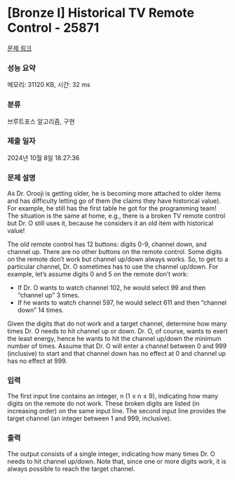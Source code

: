# [Bronze I] Historical TV Remote Control - 25871 

[문제 링크](https://www.acmicpc.net/problem/25871) 

### 성능 요약

메모리: 31120 KB, 시간: 32 ms

### 분류

브루트포스 알고리즘, 구현

### 제출 일자

2024년 10월 8일 18:27:36

### 문제 설명

<p>As Dr. Orooji is getting older, he is becoming more attached to older items and has difficulty letting go of them (he claims they have historical value). For example, he still has the first table he got for the programming team! The situation is the same at home, e.g., there is a broken TV remote control but Dr. O still uses it, because he considers it an old item with historical value!</p>

<p>The old remote control has 12 buttons: digits 0-9, channel down, and channel up. There are no other buttons on the remote control. Some digits on the remote don’t work but channel up/down always works. So, to get to a particular channel, Dr. O sometimes has to use the channel up/down. For example, let’s assume digits 0 and 5 on the remote don’t work:</p>

<ul>
	<li>If Dr. O wants to watch channel 102, he would select 99 and then “channel up” 3 times.</li>
	<li>If he wants to watch channel 597, he would select 611 and then “channel down” 14 times.</li>
</ul>

<p>Given the digits that do not work and a target channel, determine how many times Dr. O needs to hit channel up or down. Dr. O, of course, wants to exert the least energy, hence he wants to hit the channel up/down the minimum number of times. Assume that Dr. O will enter a channel between 0 and 999 (inclusive) to start and that channel down has no effect at 0 and channel up has no effect at 999.</p>

### 입력 

 <p>The first input line contains an integer, n (1 ≤ n ≤ 9), indicating how many digits on the remote do not work. These broken digits are listed (in increasing order) on the same input line. The second input line provides the target channel (an integer between 1 and 999, inclusive).</p>

### 출력 

 <p>The output consists of a single integer, indicating how many times Dr. O needs to hit channel up/down. Note that, since one or more digits work, it is always possible to reach the target channel.</p>

